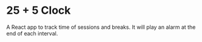 # 25 + 5 Clock

A React app to track time of sessions and breaks. It will play an alarm at the end of each interval.
